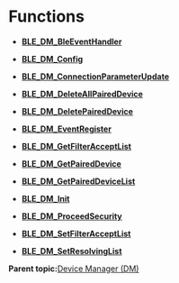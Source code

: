 # Functions

-   **[BLE\_DM\_BleEventHandler](GUID-EB309CD0-E33B-4921-92C2-A73E4B16D02F.md)**  

-   **[BLE\_DM\_Config](GUID-C9002401-CB18-47A6-8B11-B5A827EA9F37.md)**  

-   **[BLE\_DM\_ConnectionParameterUpdate](GUID-2D00947A-7154-4BC4-91B7-B9404092A539.md)**  

-   **[BLE\_DM\_DeleteAllPairedDevice](GUID-BCE1034B-9F4A-4D8C-9152-6F5BC07D25A9.md)**  

-   **[BLE\_DM\_DeletePairedDevice](GUID-8DA72F10-17FB-47CE-A62F-1296542ED28F.md)**  

-   **[BLE\_DM\_EventRegister](GUID-759BB851-8E1C-40DF-AA4F-446F1D0992B9.md)**  

-   **[BLE\_DM\_GetFilterAcceptList](GUID-B84CC692-8ED1-49E7-A7AC-C8D688833395.md)**  

-   **[BLE\_DM\_GetPairedDevice](GUID-8C21DAC8-5FAF-406C-950D-086C2C21DE18.md)**  

-   **[BLE\_DM\_GetPairedDeviceList](GUID-5D19D08C-5C98-45D5-BDFD-ACB2D4106A03.md)**  

-   **[BLE\_DM\_Init](GUID-804A7D49-9BDA-4BFF-825F-1ADE2A4AF511.md)**  

-   **[BLE\_DM\_ProceedSecurity](GUID-3322EF04-D6FF-404A-AC21-A5EE3292F83D.md)**  

-   **[BLE\_DM\_SetFilterAcceptList](GUID-E0D2E683-BA44-4C30-A7E5-8AF68C6BC531.md)**  

-   **[BLE\_DM\_SetResolvingList](GUID-8B0D2C40-DC3C-4BC6-9DB1-5C52AD38E024.md)**  


**Parent topic:**[Device Manager \(DM\)](GUID-6252D889-CF34-48B9-9875-902727D90DFF.md)

